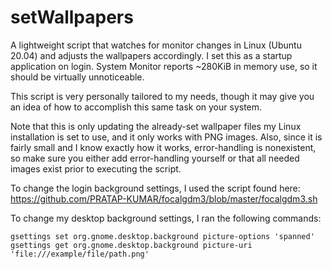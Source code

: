# setWallpapers
A lightweight script that watches for monitor changes in Linux (Ubuntu 20.04) and adjusts the wallpapers accordingly. I set this as a startup application on login. System Monitor reports ~280KiB in memory use, so it should be virtually unnoticeable.

This script is very personally tailored to my needs, though it may give you an idea of how to accomplish this same task on your system.

Note that this is only updating the already-set wallpaper files my Linux installation is set to use, and it only works with PNG images. Also, since it is fairly small and I know exactly how it works, error-handling is nonexistent, so make sure you either add error-handling yourself or that all needed images exist prior to executing the script.

To change the login background settings, I used the script found here: https://github.com/PRATAP-KUMAR/focalgdm3/blob/master/focalgdm3.sh

To change my desktop background settings, I ran the following commands:
```
gsettings set org.gnome.desktop.background picture-options 'spanned'
gsettings get org.gnome.desktop.background picture-uri 'file:///example/file/path.png'
```
